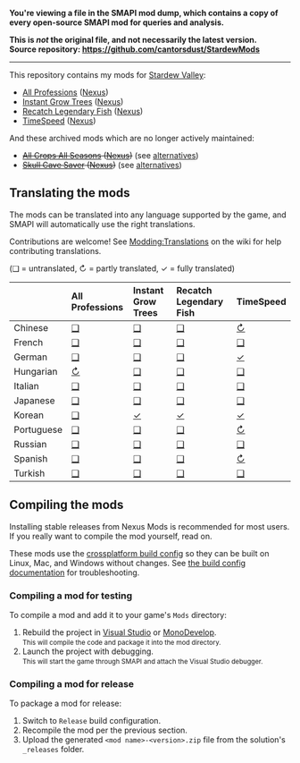 **You're viewing a file in the SMAPI mod dump, which contains a copy of every open-source SMAPI mod
for queries and analysis.**

**This is _not_ the original file, and not necessarily the latest version.**  
**Source repository: https://github.com/cantorsdust/StardewMods**

----

This repository contains my mods for [Stardew Valley](http://stardewvalley.net/):

* [All Professions](AllProfessions) ([Nexus](http://www.nexusmods.com/stardewvalley/mods/174))
* [Instant Grow Trees](InstantGrowTrees) ([Nexus](http://www.nexusmods.com/stardewvalley/mods/173))
* [Recatch Legendary Fish](RecatchLegendaryFish) ([Nexus](http://www.nexusmods.com/stardewvalley/mods/172))
* [TimeSpeed](TimeSpeed) ([Nexus](http://www.nexusmods.com/stardewvalley/mods/169))

And these archived mods which are no longer actively maintained:
* ~~[All Crops All Seasons](archived/AllCropsAllSeasons) ([Nexus](http://www.nexusmods.com/stardewvalley/mods/170))~~ (see [alternatives](https://mods.smapi.io/#All_Crops_All_Seasons))
* ~~[Skull Cave Saver](_archived/SkullCaveSaver) ([Nexus](https://www.nexusmods.com/stardewvalley/mods/175))~~ (see [alternatives](https://mods.smapi.io/#Skull_Cave_Saver))

## Translating the mods
<!--

    This section is auto-generated using a script, there's no need to edit it manually.
    https://gist.github.com/Pathoschild/040ff6c8dc863ed2a7a828aa04447033

-->
The mods can be translated into any language supported by the game, and SMAPI will automatically
use the right translations.

Contributions are welcome! See [Modding:Translations](https://stardewvalleywiki.com/Modding:Translations)
on the wiki for help contributing translations.

(❑ = untranslated, ↻ = partly translated, ✓ = fully translated)

&nbsp;     | All Professions                  | Instant Grow Trees                 | Recatch Legendary Fish                 | TimeSpeed
:--------- | :------------------------------- | :--------------------------------- | :------------------------------------- | :--------------------------
Chinese    | [❑](AllProfessions/i18n)         | [❑](InstantGrowTrees/i18n)         | [❑](RecatchLegendaryFish/i18n)         | [↻](TimeSpeed/i18n/zh.json)
French     | [❑](AllProfessions/i18n)         | [❑](InstantGrowTrees/i18n)         | [❑](RecatchLegendaryFish/i18n)         | [❑](TimeSpeed/i18n)
German     | [❑](AllProfessions/i18n)         | [❑](InstantGrowTrees/i18n)         | [❑](RecatchLegendaryFish/i18n)         | [✓](TimeSpeed/i18n/de.json)
Hungarian  | [↻](AllProfessions/i18n/hu.json) | [❑](InstantGrowTrees/i18n)         | [❑](RecatchLegendaryFish/i18n)         | [❑](TimeSpeed/i18n)
Italian    | [❑](AllProfessions/i18n)         | [❑](InstantGrowTrees/i18n)         | [❑](RecatchLegendaryFish/i18n)         | [❑](TimeSpeed/i18n)
Japanese   | [❑](AllProfessions/i18n)         | [❑](InstantGrowTrees/i18n)         | [❑](RecatchLegendaryFish/i18n)         | [❑](TimeSpeed/i18n)
Korean     | [❑](AllProfessions/i18n)         | [✓](InstantGrowTrees/i18n/ko.json) | [✓](RecatchLegendaryFish/i18n/ko.json) | [✓](TimeSpeed/i18n/ko.json)
Portuguese | [❑](AllProfessions/i18n)         | [❑](InstantGrowTrees/i18n)         | [❑](RecatchLegendaryFish/i18n)         | [↻](TimeSpeed/i18n/pt.json)
Russian    | [❑](AllProfessions/i18n)         | [❑](InstantGrowTrees/i18n)         | [❑](RecatchLegendaryFish/i18n)         | [❑](TimeSpeed/i18n)
Spanish    | [❑](AllProfessions/i18n)         | [❑](InstantGrowTrees/i18n)         | [❑](RecatchLegendaryFish/i18n)         | [↻](TimeSpeed/i18n/es.json)
Turkish    | [❑](AllProfessions/i18n)         | [❑](InstantGrowTrees/i18n)         | [❑](RecatchLegendaryFish/i18n)         | [❑](TimeSpeed/i18n)

## Compiling the mods
Installing stable releases from Nexus Mods is recommended for most users. If you really want to
compile the mod yourself, read on.

These mods use the [crossplatform build config](https://smapi.io/package)
so they can be built on Linux, Mac, and Windows without changes. See [the build config documentation](https://smapi.io/package)
for troubleshooting.

### Compiling a mod for testing
To compile a mod and add it to your game's `Mods` directory:

1. Rebuild the project in [Visual Studio](https://www.visualstudio.com/vs/community/) or [MonoDevelop](http://www.monodevelop.com/).  
   <small>This will compile the code and package it into the mod directory.</small>
2. Launch the project with debugging.  
   <small>This will start the game through SMAPI and attach the Visual Studio debugger.</small>

### Compiling a mod for release
To package a mod for release:

1. Switch to `Release` build configuration.
2. Recompile the mod per the previous section.
3. Upload the generated `<mod name>-<version>.zip` file from the solution's `_releases` folder.
